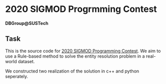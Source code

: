 # 2020 SIGMOD Progrmming Contest

#### DBGroup@SUSTech

## Task

This is the source code for [2020 SIGMOD Programming Contest](http://www.inf.uniroma3.it/db/sigmod2020contest/task.html). We aim to use a Rule-based method to solve the entity resolution problem in a real-world dataset.

We constructed two realization of the solution in c++ and python seperately.